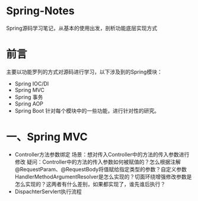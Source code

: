 # Spring-Notes
Spring源码学习笔记，从基本的使用出发，剖析功能底层实现方式


# 前言
主要以功能罗列的方式对源码进行学习，以下涉及到的Spring模块：
- Spring IOC/DI
- Spring MVC
- Spring 事务
- Spring AOP
- Spring Boot 
针对每个模块中的一些功能，进行针对性的研究。

# 一、Spring MVC
- Controller方法参数绑定 
场景：想对传入Controller中的方法的传入参数进行修改
疑问：Controller中的方法的传入参数如何被赋值的？怎么根据注解@RequestParam、@RequestBody将值赋给指定类型的参数？自定义参数HandlerMethodArgumentResolver是怎么实现的？切面环绕增强修改参数是怎么实现的？这两者有什么差别，如果都实现了，谁先谁后执行？
- DispachterServlert执行流程

